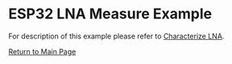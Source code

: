 # ESP32 LNA Measure Example

For description of this example please refer to [Characterize LNA](../../doc/characterize-lna.md).


[Return to Main Page](../../README.md)
